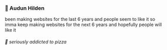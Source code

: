 ### :cowboy_hat_face: Audun Hilden 
been making websites for the last 6 years and people seem to like it so imma keep making websites for the next 6 years and hopefully people will like it
###### :pizza: seriously addicted to pizza



